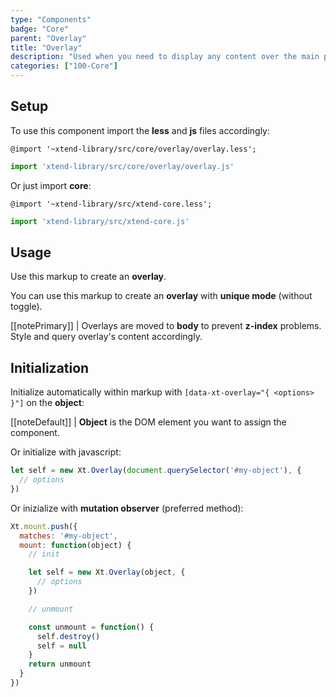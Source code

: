 ```yaml
---
type: "Components"
badge: "Core"
parent: "Overlay"
title: "Overlay"
description: "Used when you need to display any content over the main page, not only modals."
categories: ["100-Core"]
---
```


## Setup

To use this component import the **less** and **js** files accordingly:

```less
@import '~xtend-library/src/core/overlay/overlay.less';
```

```jsx
import 'xtend-library/src/core/overlay/overlay.js'
```

Or just import **core**:

```less
@import '~xtend-library/src/xtend-core.less';
```

```jsx
import 'xtend-library/src/xtend-core.js'
```

## Usage

Use this markup to create an **overlay**.

<script type="text/plain" class="language-markup">
  <button type="button" data-xt-overlay="{ targets: '#overlay_custom' }">
    <!-- content -->
  </button>
  <div class="overlay" id="overlay-custom">
    <div class="overlay-container">
      <div class="overlay-inner">
        <!-- content -->
      </div>
    </div>
  </div>
</script>

You can use this markup to create an **overlay** with **unique mode** (without toggle).

<script type="text/plain" class="language-markup">
<div class="overlay active" id="overlay_custom" data-xt-overlay="{ on: false }">
  <div class="overlay-container">
    <div class="overlay-inner">
      <!-- content -->
    </div>
  </div>
</div>
</script>

[[notePrimary]]
| Overlays are moved to **body** to prevent **z-index** problems. Style and query overlay's content accordingly.

## Initialization

Initialize automatically within markup with `[data-xt-overlay="{ <options> }"]` on the **object**:

[[noteDefault]]
| **Object** is the DOM element you want to assign the component.

Or initialize with javascript:

```js
let self = new Xt.Overlay(document.querySelector('#my-object'), {
  // options
})
```

Or inizialize with **mutation observer** (preferred method):

```js
Xt.mount.push({
  matches: '#my-object',
  mount: function(object) {
    // init

    let self = new Xt.Overlay(object, {
      // options
    })

    // unmount

    const unmount = function() {
      self.destroy()
      self = null
    }
    return unmount
  }
})
```
